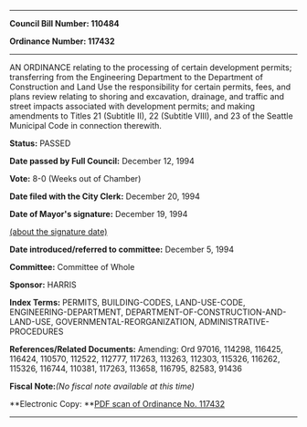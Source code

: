 

********

**Council Bill Number: 110484**
   
**Ordinance Number: 117432**
********

 AN ORDINANCE relating to the processing of certain development permits; transferring from the Engineering Department to the Department of Construction and Land Use the responsibility for certain permits, fees, and plans review relating to shoring and excavation, drainage, and traffic and street impacts associated with development permits; and making amendments to Titles 21 (Subtitle II), 22 (Subtitle VIII), and 23 of the Seattle Municipal Code in connection therewith.

**Status:** PASSED
   
**Date passed by Full Council:** December 12, 1994
   
**Vote:** 8-0 (Weeks out of Chamber)
   
**Date filed with the City Clerk:** December 20, 1994
   
**Date of Mayor's signature:** December 19, 1994
   
[(about the signature date)](/~public/approvaldate.htm)
   
   
   
**Date introduced/referred to committee:** December 5, 1994
   
**Committee:** Committee of Whole
   
**Sponsor:** HARRIS
   
   
**Index Terms:** PERMITS, BUILDING-CODES, LAND-USE-CODE, ENGINEERING-DEPARTMENT, DEPARTMENT-OF-CONSTRUCTION-AND-LAND-USE, GOVERNMENTAL-REORGANIZATION, ADMINISTRATIVE-PROCEDURES

**References/Related Documents:** Amending: Ord 97016, 114298, 116425, 116424, 110570, 112522, 112777, 117263, 113263, 112303, 115326, 116262, 115326, 116744, 110381, 117263, 113658, 116795, 82583, 91436

**Fiscal Note:**_(No fiscal note available at this time)_

**Electronic Copy: **[PDF scan of Ordinance No. 117432](/~archives/Ordinances/Ord_117432.pdf)

********

